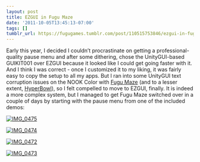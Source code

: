 ```yaml
---
layout: post
title: EZGUI in Fugu Maze
date: '2011-10-05T13:45:13-07:00'
tags: []
tumblr_url: https://fugugames.tumblr.com/post/110515753846/ezgui-in-fugu-maze
---
```

Early this year, I decided I couldn’t procrastinate on getting a professional-quality pause menu and after some dithering, chose the UnityGUI-based GUIKIT001 over EZGUI because it looked like I could get going faster with it. And I think I was correct - once I customized it to my liking, it was fairly easy to copy the setup to all my apps. But I ran into some UnityGUI text corruption issues on the NOOK Color with [Fugu Maze](http://search.barnesandnoble.com/books/e/2940043858689?itm=1&usri=Technicat2C%2BLlc) (and to a lesser extent, [HyperBowl](http://search.barnesandnoble.com/HyperBowl/Technicat-LLC/e/2940043856555?itm=2&usri=Technicat2C%2BLlc)), so I felt compelled to move to EZGUI, finally. It is indeed a more complex system, but I managed to get Fugu Maze switched over in a couple of days by starting with the pause menu from one of the included demos:

[![](http://itshardtofondlepenguins.com/wp-content/uploads/2011/10/IMG_0475.png "IMG\_0475")](http://itshardtofondlepenguins.com/wp-content/uploads/2011/10/IMG_0475.png)

[![](http://itshardtofondlepenguins.com/wp-content/uploads/2011/10/IMG_0474.png "IMG\_0474")](http://itshardtofondlepenguins.com/wp-content/uploads/2011/10/IMG_0474.png)

[![](http://itshardtofondlepenguins.com/wp-content/uploads/2011/10/IMG_0472.png "IMG\_0472")](http://itshardtofondlepenguins.com/wp-content/uploads/2011/10/IMG_0472.png)

[![](http://itshardtofondlepenguins.com/wp-content/uploads/2011/10/IMG_0473.png "IMG\_0473")](http://itshardtofondlepenguins.com/wp-content/uploads/2011/10/IMG_0473.png)


